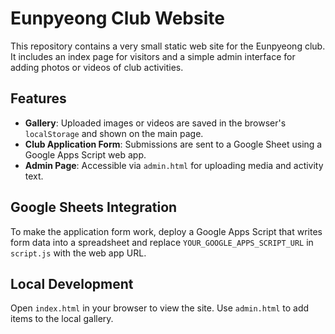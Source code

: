 # Eunpyeong Club Website

This repository contains a very small static web site for the Eunpyeong club. It includes
an index page for visitors and a simple admin interface for adding photos or videos of
club activities.

## Features

- **Gallery**: Uploaded images or videos are saved in the browser's `localStorage` and
  shown on the main page.
- **Club Application Form**: Submissions are sent to a Google Sheet using a Google Apps
  Script web app.
- **Admin Page**: Accessible via `admin.html` for uploading media and activity text.

## Google Sheets Integration

To make the application form work, deploy a Google Apps Script that writes form data
into a spreadsheet and replace `YOUR_GOOGLE_APPS_SCRIPT_URL` in `script.js` with the
web app URL.

## Local Development

Open `index.html` in your browser to view the site. Use `admin.html` to add items to the
local gallery.
